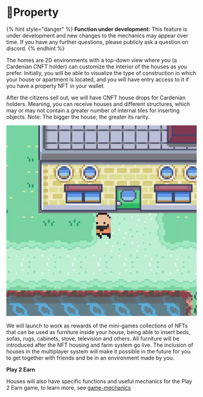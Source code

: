 # 🏡Property

{% hint style="danger" %}
**Function under development:** This feature is under development and new changes to the mechanics may appear over time. If you have any further questions, please publicly ask a question on discord.
{% endhint %}

The homes are 2D environments with a top-down view where you (a Cardenian CNFT holder) can customize the interior of the houses as you prefer. Initially, you will be able to visualize the type of construction in which your house or apartment is located, and you will have entry access to it if you have a property NFT in your wallet.

After the citizens sell out, we will have CNFT house drops for Cardenian holders. Meaning, you can receive houses and different structures, which may or may not contain a greater number of internal tiles for inserting objects. Note: The bigger the house; the greater its rarity.

![Housing Lobby test with common assets TEST AND DEBUG FOOTAGE](<../../.gitbook/assets/housing cardenia.webp>)

We will launch to work as rewards of the mini-games collections of NFTs that can be used as furniture inside your house, being able to insert beds, sofas, rugs, cabinets, stove, television and others. All furniture will be introduced after the NFT housing and farm system go live. The inclusion of houses in the multiplayer system will make it possible in the future for you to get together with friends and be in an environment made by you.

**Play 2 Earn**

Houses will also have specific functions and useful mechanics for the Play 2 Earn game, to learn more, see [game-mechanics](../../play-2-earn/game-mechanics/ "mention")

